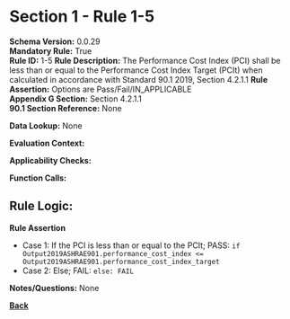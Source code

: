 # Section 1 - Rule 1-5
**Schema Version:** 0.0.29  
**Mandatory Rule:** True  
**Rule ID:** 1-5
**Rule Description:** The Performance Cost Index (PCI) shall be less than or equal to the Performance Cost Index Target (PCIt) when calculated in accordance with Standard 90.1 2019, Section 4.2.1.1
**Rule Assertion:** Options are Pass/Fail/IN_APPLICABLE     
**Appendix G Section:** Section 4.2.1.1  
**90.1 Section Reference:** None  

**Data Lookup:** None 

**Evaluation Context:** 

**Applicability Checks:** 

**Function Calls:**


## Rule Logic:
**Rule Assertion**
- Case 1: If the PCI is less than or equal to the PCIt; PASS: `if Output2019ASHRAE901.performance_cost_index <= Output2019ASHRAE901.performance_cost_index_target`
- Case 2: Else; FAIL: `else: FAIL`


**Notes/Questions:** None


**[Back](../_toc.md)**